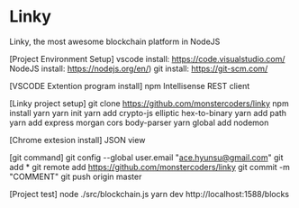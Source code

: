 # Linky
Linky, the most awesome blockchain platform in NodeJS

[Project Environment Setup]
vscode install:	https://code.visualstudio.com/
NodeJS install:	https://nodejs.org/en/)
git install:	https://git-scm.com/

[VSCODE Extention program install]
npm Intellisense
REST client

[Linky project setup]
git clone https://github.com/monstercoders/linky
npm install yarn
yarn init
yarn add crypto-js elliptic hex-to-binary
yarn add path
yarn add express morgan cors body-parser
yarn global add nodemon

[Chrome extesion install]
JSON view

[git command]
git config --global user.email "ace.hyunsu@gmail.com"
git add *
git remote add https://github.com/monstercoders/linky
git commit -m "COMMENT"
git push origin master

[Project test]
node ./src/blockchain.js
yarn dev
http://localhost:1588/blocks